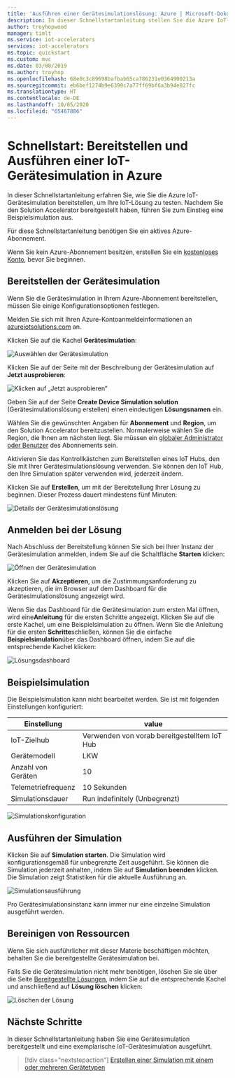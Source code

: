 ```yaml
---
title: 'Ausführen einer Gerätesimulationslösung: Azure | Microsoft-Dokumentation'
description: In dieser Schnellstartanleitung stellen Sie die Azure IoT-Gerätesimulation bereit und führen eine Simulation aus.
author: troyhopwood
manager: timlt
ms.service: iot-accelerators
services: iot-accelerators
ms.topic: quickstart
ms.custom: mvc
ms.date: 03/08/2019
ms.author: troyhop
ms.openlocfilehash: 68e0c3c89698bafbab65ca786231e0364900213a
ms.sourcegitcommit: eb6bef1274b9e6390c7a77ff69bf6a3b94e827fc
ms.translationtype: HT
ms.contentlocale: de-DE
ms.lasthandoff: 10/05/2020
ms.locfileid: "65467886"
---
```

# <a name="quickstart-deploy-and-run-an-iot-device-simulation-in-azure"></a>Schnellstart: Bereitstellen und Ausführen einer IoT-Gerätesimulation in Azure

In dieser Schnellstartanleitung erfahren Sie, wie Sie die Azure IoT-Gerätesimulation bereitstellen, um Ihre IoT-Lösung zu testen. Nachdem Sie den Solution Accelerator bereitgestellt haben, führen Sie zum Einstieg eine Beispielsimulation aus.

Für diese Schnellstartanleitung benötigen Sie ein aktives Azure-Abonnement.

Wenn Sie kein Azure-Abonnement besitzen, erstellen Sie ein [kostenloses Konto](https://azure.microsoft.com/free/?WT.mc_id=A261C142F), bevor Sie beginnen.

## <a name="deploy-device-simulation"></a>Bereitstellen der Gerätesimulation

Wenn Sie die Gerätesimulation in Ihrem Azure-Abonnement bereitstellen, müssen Sie einige Konfigurationsoptionen festlegen.

Melden Sie sich mit Ihren Azure-Kontoanmeldeinformationen an [azureiotsolutions.com](https://www.azureiotsolutions.com/Accelerators) an.

Klicken Sie auf die Kachel **Gerätesimulation**:

![Auswählen der Gerätesimulation](./media/quickstart-device-simulation-deploy/devicesimulation.png)

Klicken Sie auf der Seite mit der Beschreibung der Gerätesimulation auf **Jetzt ausprobieren**:

![Klicken auf „Jetzt ausprobieren“](./media/quickstart-device-simulation-deploy/devicesimulationpdp1.png)

Geben Sie auf der Seite **Create Device Simulation solution** (Gerätesimulationslösung erstellen) einen eindeutigen **Lösungsnamen** ein.

Wählen Sie die gewünschten Angaben für **Abonnement** und **Region**, um den Solution Accelerator bereitzustellen. Normalerweise wählen Sie die Region, die Ihnen am nächsten liegt. Sie müssen ein [globaler Administrator oder Benutzer](iot-accelerators-permissions.md) des Abonnements sein.

Aktivieren Sie das Kontrollkästchen zum Bereitstellen eines IoT Hubs, den Sie mit Ihrer Gerätesimulationslösung verwenden. Sie können den IoT Hub, den Ihre Simulation später verwenden wird, jederzeit ändern.

Klicken Sie auf **Erstellen**, um mit der Bereitstellung Ihrer Lösung zu beginnen. Dieser Prozess dauert mindestens fünf Minuten:

![Details der Gerätesimulationslösung](./media/quickstart-device-simulation-deploy/createform.png)

## <a name="sign-in-to-the-solution"></a>Anmelden bei der Lösung

Nach Abschluss der Bereitstellung können Sie sich bei Ihrer Instanz der Gerätesimulation anmelden, indem Sie auf die Schaltfläche **Starten** klicken:

![Öffnen der Gerätesimulation](./media/quickstart-device-simulation-deploy/choosenew.png)

Klicken Sie auf **Akzeptieren**, um die Zustimmungsanforderung zu akzeptieren, die im Browser auf dem Dashboard für die Gerätesimulationslösung angezeigt wird.

Wenn Sie das Dashboard für die Gerätesimulation zum ersten Mal öffnen, wird eine**Anleitung** für die ersten Schritte angezeigt. Klicken Sie auf die erste Kachel, um eine Beispielsimulation zu öffnen. Wenn Sie die Anleitung für die ersten **Schritte**schließen, können Sie die einfache **Beispielsimulation**über das Dashboard öffnen, indem Sie auf die entsprechende Kachel klicken:

![Lösungsdashboard](./media/quickstart-device-simulation-deploy/gettingstarted1.png)

## <a name="sample-simulation"></a>Beispielsimulation

Die Beispielsimulation kann nicht bearbeitet werden. Sie ist mit folgenden Einstellungen konfiguriert:

| Einstellung             | value                       |
| ------------------- | --------------------------- |
| IoT-Zielhub      | Verwenden von vorab bereitgestelltem IoT Hub |
| Gerätemodell        | LKW                       |
| Anzahl von Geräten   | 10                          |
| Telemetriefrequenz | 10 Sekunden                  |
| Simulationsdauer | Run indefinitely (Unbegrenzt)            |

![Simulationskonfiguration](./media/quickstart-device-simulation-deploy/samplesimulation1.png)

## <a name="run-the-simulation"></a>Ausführen der Simulation

Klicken Sie auf **Simulation starten**. Die Simulation wird konfigurationsgemäß für unbegrenzte Zeit ausgeführt. Sie können die Simulation jederzeit anhalten, indem Sie auf **Simulation beenden** klicken. Die Simulation zeigt Statistiken für die aktuelle Ausführung an.

![Simulationsausführung](./media/quickstart-device-simulation-deploy/runningsimulation.png)

Pro Gerätesimulationsinstanz kann immer nur eine einzelne Simulation ausgeführt werden.

## <a name="clean-up-resources"></a>Bereinigen von Ressourcen

Wenn Sie sich ausführlicher mit dieser Materie beschäftigen möchten, behalten Sie die bereitgestellte Gerätesimulation bei.

Falls Sie die Gerätesimulation nicht mehr benötigen, löschen Sie sie über die Seite [Bereitgestellte Lösungen](https://www.azureiotsolutions.com/Accelerators#dashboard), indem Sie auf die entsprechende Kachel und anschließend auf **Lösung löschen** klicken:

![Löschen der Lösung](media/quickstart-device-simulation-deploy/deletesolution.png)

## <a name="next-steps"></a>Nächste Schritte

In dieser Schnellstartanleitung haben Sie eine Gerätesimulation bereitgestellt und eine exemplarische IoT-Gerätesimulation ausgeführt.

> [!div class="nextstepaction"]
> [Erstellen einer Simulation mit einem oder mehreren Gerätetypen](iot-accelerators-device-simulation-create-simulation.md)